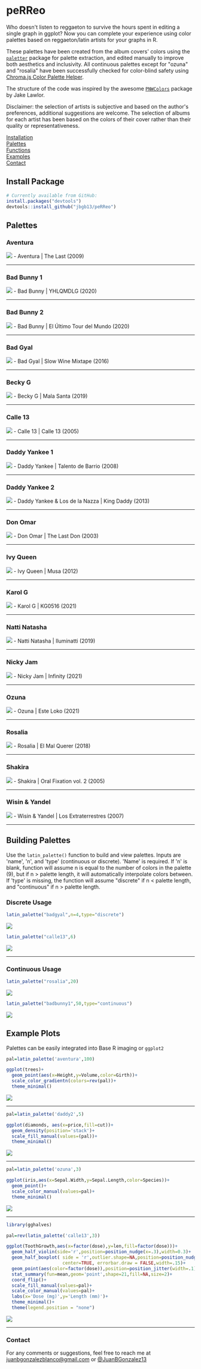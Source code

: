 # peRReo

Who doesn't listen to reggaeton to survive the hours spent in editing a single graph in ggplot? Now you can complete your experience using color palettes based on reggaeton/latin artists for your graphs in R. 

These palettes have been created from the album covers' colors using the [`paletter`](https://github.com/AndreaCirilloAC/paletter) package for palette extraction, and edited manually to improve both aesthetics and inclusivity. All continuous palettes except for "ozuna" and "rosalia" have been successfully checked for color-blind safety using [Chroma.js Color Palette Helper](https://gka.github.io/palettes/#/9|s|00429d,96ffea,ffffe0|ffffe0,ff005e,93003a|1|1). 

The structure of the code was inspired by the awesome [`PNWColors`](https://github.com/jakelawlor/PNWColors) package by Jake Lawlor. 

Disclaimer: the selection of artists is subjective and based on the author's preferences, additional suggestions are welcome. The selection of albums for each artist has been based on the colors of their cover rather than their quality or representativeness.




[Installation](#install-package)  
[Palettes](#palettes)  
[Functions](#building-palettes)  
[Examples](#example-plots)  
[Contact](#contact)  



## Install Package

```r
# Currently available from GitHub:
install.packages("devtools") 
devtools::install_github("jbgb13/peRReo") 
```

## Palettes

### Aventura
<img src="PalettePics/aventura.png">
- Aventura | The Last (2009)

***

### Bad Bunny 1
<img src="PalettePics/badbunny1.png">
- Bad Bunny | YHLQMDLG (2020)

***

### Bad Bunny 2
<img src="PalettePics/badbunny2.png">
- Bad Bunny | El Último Tour del Mundo (2020)

***

### Bad Gyal
<img src="PalettePics/badgyal.png">
- Bad Gyal | Slow Wine Mixtape (2016)

***

### Becky G
<img src="PalettePics/beckyg.png">
- Becky G | Mala Santa (2019)

***

### Calle 13
<img src="PalettePics/calle13.png">
- Calle 13 | Calle 13 (2005)

***

### Daddy Yankee 1
<img src="PalettePics/daddy1.png">
- Daddy Yankee | Talento de Barrio (2008)

***

### Daddy Yankee 2
<img src="PalettePics/daddy2.png">
- Daddy Yankee & Los de la Nazza | King Daddy (2013)

***

### Don Omar
<img src="PalettePics/don.png">
- Don Omar | The Last Don (2003)

***

### Ivy Queen
<img src="PalettePics/ivyqueen.png">
- Ivy Queen | Musa (2012)

***

### Karol G
<img src="PalettePics/karolg.png">
- Karol G | KG0516 (2021)

***

### Natti Natasha
<img src="PalettePics/natti.png">
- Natti Natasha | Iluminatti (2019)

***

### Nicky Jam
<img src="PalettePics/nicky.png">
- Nicky Jam | Infinity (2021)

***

### Ozuna
<img src="PalettePics/ozuna.png">
- Ozuna | Este Loko (2021)

***

### Rosalia
<img src="PalettePics/rosalia.png">
- Rosalia | El Mal Querer (2018)

***

### Shakira
<img src="PalettePics/shakira.png">
- Shakira | Oral Fixation vol. 2 (2005)

***

### Wisin & Yandel
<img src="PalettePics/wyy.png">
- Wisin & Yandel | Los Extraterrestres (2007)

***


## Building Palettes

Use the `latin_palette()` function to build and view palettes. Inputs are 'name', 'n', and 'type' (continuous or discrete). 'Name' is required. If 'n' is blank, function will assume n is equal to the number of colors in the palette (9), but if n > palette length, it will automatically interpolate colors between. If 'type' is missing, the function will assume "discrete" if n < palette length, and "continuous" if n > palette length. 

### Discrete Usage

```r
latin_palette("badgyal",n=4,type="discrete")
```
<img src="PalettePics/exbadgyal.png">


```r
latin_palette("calle13",6)
```

<img src="PalettePics/excalle13.png">

***

### Continuous Usage 

```r
latin_palette("rosalia",20)
```

<img src="PalettePics/exrosalia.png">


```r
latin_palette("badbunny1",50,type="continuous")
```

<img src="PalettePics/exbadbunny1.png">



## Example Plots

Palettes can be easily integrated into Base R imaging or `ggplot2`

```r
pal=latin_palette('aventura',100)

ggplot(trees)+
  geom_point(aes(x=Height,y=Volume,color=Girth))+
  scale_color_gradientn(colors=rev(pal))+
  theme_minimal() 

```
<img src="PalettePics/exaventura.png">

***

```r
pal=latin_palette('daddy2',5)

ggplot(diamonds, aes(x=price,fill=cut))+
  geom_density(position='stack')+
  scale_fill_manual(values=(pal))+
  theme_minimal()

```
<img src="PalettePics/exdaddy.png">

***

```r
pal=latin_palette('ozuna',3)

ggplot(iris,aes(x=Sepal.Width,y=Sepal.Length,color=Species))+
  geom_point()+
  scale_color_manual(values=pal)+
  theme_minimal()

```
<img src="PalettePics/exozuna.png">

***

```r
library(gghalves)

pal=rev(latin_palette('calle13',3))

ggplot(ToothGrowth,aes(x=factor(dose),y=len,fill=factor(dose)))+
  geom_half_violin(side='r',position=position_nudge(x=.3),width=0.3)+
  geom_half_boxplot( side = 'r',outlier.shape=NA,position=position_nudge(x=.15),
                     center=TRUE, errorbar.draw = FALSE,width=.15)+
  geom_point(aes(color=factor(dose)),position=position_jitter(width=.1),size=1)+
  stat_summary(fun=mean,geom='point',shape=21,fill=NA,size=2)+
  coord_flip()+
  scale_fill_manual(values=pal)+
  scale_color_manual(values=pal)+
  labs(x='Dose (mg)',y='Length (mm)')+
  theme_minimal()+
  theme(legend.position = "none")

```
<img src="PalettePics/excalle2.png">

***

### Contact

For any comments or suggestions, feel free to reach me at <juanbgonzalezblanco@gmail.com> or 
[@JuanBGonzalez13](https://twitter.com/JuanBGonzalez13) 


